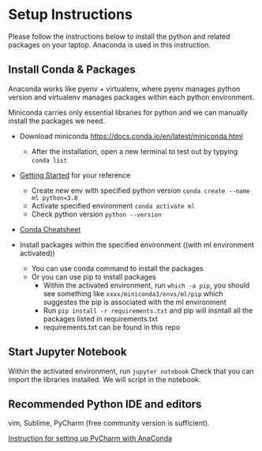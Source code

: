 # Setup Instructions 

Please follow the instructions below to install the python and related packages on your laptop. Anaconda is used in this instruction.

## Install Conda & Packages

Anaconda works like pyenv + virtualenv, where pyenv manages python version and virtualenv manages packages within each python environment.

Miniconda carries only essential libraries for python and we can manually install the packages we need.

- Download miniconda https://docs.conda.io/en/latest/miniconda.html
    - After the installation, open a new terminal to test out by typying `conda list`

- [Getting Started](https://conda.io/projects/conda/en/latest/user-guide/getting-started.html) for your reference
    - Create new env with specified python version `conda create --name ml python=3.8`
    - Activate specified environment `conda activate ml`
    - Check python version `python --version`
- [Conda Cheatsheet](https://docs.conda.io/projects/conda/en/latest/user-guide/cheatsheet.html)

- Install packages within the specified environment ((with ml environment activated))
    - You can use conda command to install the packages
    - Or you can use pip to install packages
      - Within the activated environment, run `which -a pip`, you should see something like `xxxx/miniconda3/envs/ml/pip` which suggestes the pip is associated with the ml environment
      - Run `pip install -r requirements.txt` and pip will insntall all the packages listed in requirements.txt
      - requirements.txt can be found in this repo 


## Start Jupyter Notebook
Within the activated environment, run `jupyter notebook`
Check that you can import the libraries installed. We will script in the notebook.


## Recommended Python IDE and editors
vim, Sublime, PyCharm (free community version is sufficient).

[Instruction for setting up PyCharm with AnaConda](https://docs.anaconda.com/anaconda/user-guide/tasks/pycharm/) 
